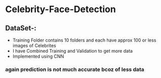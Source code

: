 # Celebrity-Face-Detection
## DataSet-:
  * Training Folder contains 10 folders and each have approx 100 or less images of Celebrites
  * I  have Combined Training and Validation to get more data
  * Implemented using CNN
### again prediction is not much accurate bcoz of less data
